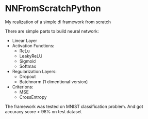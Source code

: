 # NNFromScratchPython
My realization of a simple dl framework from scratch

There are simple parts to build neural network:
 - Linear Layer
 - Activation Functions:
     - ReLu
     - LeakyReLU
     - Sigmoid
     - Softmax
 - Regularization Layers:
     - Dropout
     - Batchnorm (1 dimentional version)
 - Criterions:
     - MSE
     - CrossEntropy
     
The framework was tested on MNIST classification problem. And got accuracy score > 98% on test dataset
